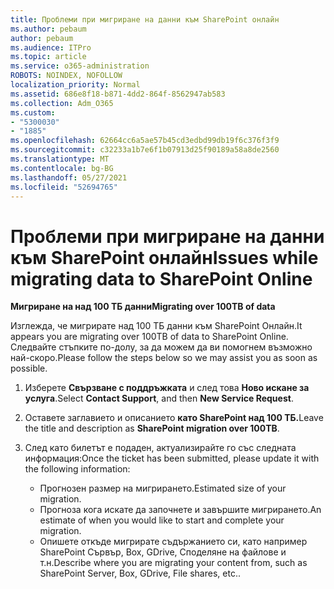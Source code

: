 ```yaml
---
title: Проблеми при мигриране на данни към SharePoint онлайн
ms.author: pebaum
author: pebaum
ms.audience: ITPro
ms.topic: article
ms.service: o365-administration
ROBOTS: NOINDEX, NOFOLLOW
localization_priority: Normal
ms.assetid: 686e8f18-b871-4dd2-864f-8562947ab583
ms.collection: Adm_O365
ms.custom:
- "5300030"
- "1885"
ms.openlocfilehash: 62664cc6a5ae57b45cd3edbd99db19f6c376f3f9
ms.sourcegitcommit: c32233a1b7e6f1b07913d25f90189a58a8de2560
ms.translationtype: MT
ms.contentlocale: bg-BG
ms.lasthandoff: 05/27/2021
ms.locfileid: "52694765"
---
```

# <a name="issues-while-migrating-data-to-sharepoint-online"></a><span data-ttu-id="a9984-102">Проблеми при мигриране на данни към SharePoint онлайн</span><span class="sxs-lookup"><span data-stu-id="a9984-102">Issues while migrating data to SharePoint Online</span></span>

<span data-ttu-id="a9984-103">**Мигриране на над 100 ТБ данни**</span><span class="sxs-lookup"><span data-stu-id="a9984-103">**Migrating over 100TB of data**</span></span>

<span data-ttu-id="a9984-104">Изглежда, че мигрирате над 100 ТБ данни към SharePoint Онлайн.</span><span class="sxs-lookup"><span data-stu-id="a9984-104">It appears you are migrating over 100TB of data to SharePoint Online.</span></span> <span data-ttu-id="a9984-105">Следвайте стъпките по-долу, за да можем да ви помогнем възможно най-скоро.</span><span class="sxs-lookup"><span data-stu-id="a9984-105">Please follow the steps below so we may assist you as soon as possible.</span></span> 

1. <span data-ttu-id="a9984-106">Изберете **Свързване с поддръжката** и след това **Ново искане за услуга**.</span><span class="sxs-lookup"><span data-stu-id="a9984-106">Select **Contact Support**, and then **New Service Request**.</span></span> 
2. <span data-ttu-id="a9984-107">Оставете заглавието и описанието **като SharePoint над 100 ТБ.**</span><span class="sxs-lookup"><span data-stu-id="a9984-107">Leave the title and description as **SharePoint migration over 100TB**.</span></span>
3. <span data-ttu-id="a9984-108">След като билетът е подаден, актуализирайте го със следната информация:</span><span class="sxs-lookup"><span data-stu-id="a9984-108">Once the ticket has been submitted, please update it with the following information:</span></span> 

    - <span data-ttu-id="a9984-109">Прогнозен размер на мигрирането.</span><span class="sxs-lookup"><span data-stu-id="a9984-109">Estimated size of your migration.</span></span>
    - <span data-ttu-id="a9984-110">Прогноза кога искате да започнете и завършите мигрирането.</span><span class="sxs-lookup"><span data-stu-id="a9984-110">An estimate of when you would like to start and complete your migration.</span></span>
    - <span data-ttu-id="a9984-111">Опишете откъде мигрирате съдържанието си, като например SharePoint Сървър, Box, GDrive, Споделяне на файлове и т.н.</span><span class="sxs-lookup"><span data-stu-id="a9984-111">Describe where you are migrating your content from, such as SharePoint Server, Box, GDrive, File shares, etc..</span></span>

